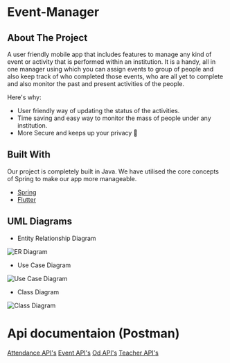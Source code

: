 # Event-Manager
## About The Project

A user friendly mobile app that includes features to manage any kind of event or activity that is performed within an institution. It is a handy, all in one manager using which you can assign events to group of people and also keep track of who completed those events, who are all yet to complete and also monitor the past and present activities of the people. 

Here's why:
* User friendly way of updating the status of the activities.
* Time saving and easy way to monitor the mass of people under any institution.
* More Secure and keeps up your privacy :cowboy_hat_face:

## Built With

Our project is completely built in Java. We have utilised the core concepts of Spring to make our app more manageable.
* [Spring](https://spring.io/)
* [Flutter](https://flutter.dev/)

## UML Diagrams


* Entity Relationship Diagram

![ER Diagram](UML/ERDiagram.jpg)

* Use Case Diagram

![Use Case Diagram](UML/UseCase.jpg)

* Class Diagram

![Class Diagram](UML/classDiagram.jpg)


# Api documentaion (Postman)
[Attendance API's](https://documenter.getpostman.com/view/25479641/2s93JzMgJJ)
[Event API's](https://documenter.getpostman.com/view/25479641/2s93JzMgJL)
[Od API's](https://documenter.getpostman.com/view/25479641/2s93JzMgNb)
[Teacher API's](https://documenter.getpostman.com/view/25479641/2s93JzMgNd)
